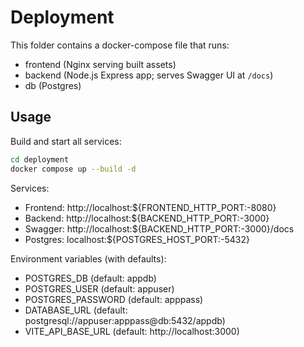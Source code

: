 # Deployment

This folder contains a docker-compose file that runs:

- frontend (Nginx serving built assets)
- backend (Node.js Express app; serves Swagger UI at `/docs`)
- db (Postgres)

## Usage

Build and start all services:

```bash
cd deployment
docker compose up --build -d
```

Services:

- Frontend: http://localhost:${FRONTEND_HTTP_PORT:-8080}
- Backend: http://localhost:${BACKEND_HTTP_PORT:-3000}
- Swagger: http://localhost:${BACKEND_HTTP_PORT:-3000}/docs
- Postgres: localhost:${POSTGRES_HOST_PORT:-5432}

Environment variables (with defaults):

- POSTGRES_DB (default: appdb)
- POSTGRES_USER (default: appuser)
- POSTGRES_PASSWORD (default: apppass)
- DATABASE_URL (default: postgresql://appuser:apppass@db:5432/appdb)
- VITE_API_BASE_URL (default: http://localhost:3000)